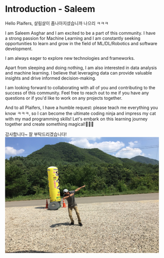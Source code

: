 # Introduction - Saleem

Hello Plaifers, 살림살이 좀나아지셨습니까 나으리 ㅋㅋㅋ

I am Saleem Asghar and I am excited to be a part of this community. I have a
strong passion for Machine Learning and I am constantly seeking opportunities
to learn and grow in the field of ML/DL/Robotics and software development.

I am always eager to explore new technologies and frameworks.

Apart from sleeping and doing nothing, I am also interested in data analysis
and machine learning. I believe that leveraging data can provide valuable
insights and drive informed decision-making.

I am looking forward to collaborating with all of you and contributing to the
success of this community. Feel free to reach out to me if you have any
questions or if you'd like to work on any projects together.

And to all Plaifers, I have a humble request: please teach me everything you
know ㅋㅋㅋ, so I can become the ultimate coding ninja and impress my cat with my
mad programming skills! Let's embark on this learning journey together and
create something magical!🧙‍♂️✨

감사합니다~ 잘 부탁드리겠습니다!
![Saleem](../../../assets/ml/saleem.jpg)
